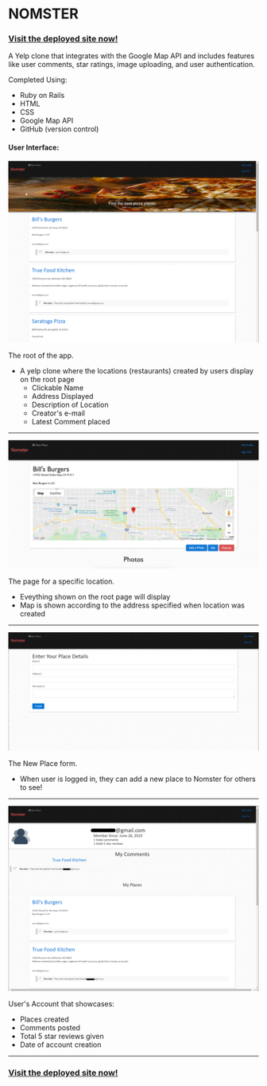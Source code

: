 # NOMSTER
### [Visit the deployed site now!](https://nomster-enrique-cerna.herokuapp.com/)

A Yelp clone that integrates with the Google Map API and includes features like user comments, star ratings, image uploading, and user authentication.

Completed Using:
- Ruby on Rails
- HTML
- CSS
- Google Map API
- GitHub (version control)

#### User Interface:
![Root Page](https://github.com/SleepyLoki/nom-nom-nomster/blob/master/app/assets/images/root.png)

The root of the app.
- A yelp clone where the locations (restaurants) created by users display on the root page
  - Clickable Name
  - Address Displayed
  - Description of Location
  - Creator's e-mail
  - Latest Comment placed
  
---

![Food Page](https://github.com/SleepyLoki/nom-nom-nomster/blob/master/app/assets/images/place.png)

The page for a specific location.
- Eveything shown on the root page will display
- Map is shown according to the address specified when location was created

---

![Location Creation](https://github.com/SleepyLoki/nom-nom-nomster/blob/master/app/assets/images/createplace.png)

The New Place form.
  - When user is logged in, they can add a new place to Nomster for others to see!

---

![User Account](https://github.com/SleepyLoki/nom-nom-nomster/blob/master/app/assets/images/useraccount.png)

User's Account that showcases:
  - Places created
  - Comments posted
  - Total 5 star reviews given
  - Date of account creation

---

### [Visit the deployed site now!](https://nomster-enrique-cerna.herokuapp.com/)
